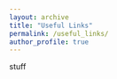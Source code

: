 ```yaml
---
layout: archive
title: "Useful Links"
permalink: /useful_links/
author_profile: true
---
```


stuff
